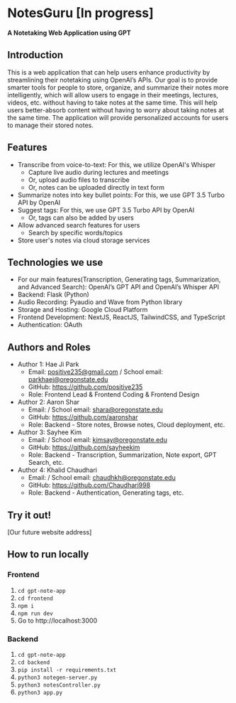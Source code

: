 # NotesGuru [In progress]
**A Notetaking Web Application using GPT**

## Introduction
This is a web application that can help users enhance productivity by streamlining their notetaking using OpenAI’s APIs. 
Our goal is to provide smarter tools for people to store, organize, and summarize their notes more intelligently, 
which will allow users to engage in their meetings, lectures, videos, etc. without having to take notes at the same time.
This will help users better-absorb content without having to worry about taking notes at the same time. 
The application will provide personalized accounts for users to manage their stored notes.

## Features
- Transcribe from voice-to-text: For this, we utilize OpenAI's Whisper
  - Capture live audio during lectures and meetings
  - Or, upload audio files to transcribe
  - Or, notes can be uploaded directly in text form
- Summarize notes into key bullet points: For this, we use GPT 3.5 Turbo API by OpenAI
- Suggest tags: For this, we use GPT 3.5 Turbo API by OpenAI
  - Or, tags can also be added by users
- Allow advanced search features for users
  - Search by specific words/topics
- Store user's notes via cloud storage services

## Technologies we use
- For our main features(Transcription, Generating tags, Summarization, and Advanced Search): OpenAI’s GPT API and OpenAI’s Whisper API
- Backend: Flask (Python)
- Audio Recording: Pyaudio and Wave from Python library
- Storage and Hosting: Google Cloud Platform
- Frontend Development: NextJS, ReactJS, TailwindCSS, and TypeScript
- Authentication: OAuth
  
## Authors and Roles
- Author 1: Hae Ji Park
  - Email: positive235@gmail.com / School email: parkhaej@oregonstate.edu
  - GitHub: https://github.com/positive235
  - Role: Frontend Lead & Frontend Coding & Frontend Design
- Author 2: Aaron Shar
  - Email: / School email: shara@oregonstate.edu
  - GitHub: https://github.com/aaronshar
  - Role: Backend - Store notes, Browse notes, Cloud deployment, etc.
- Author 3: Sayhee Kim
  - Email: / School email: kimsay@oregonstate.edu
  - GitHub: https://github.com/sayheekim
  - Role: Backend - Transcription, Summarization, Note export, GPT Search, etc.
- Author 4: Khalid Chaudhari
  - Email: / School email: chaudhkh@oregonstate.edu
  - GitHub: https://github.com/Chaudhari998
  - Role: Backend - Authentication, Generating tags, etc.

## Try it out!
[Our future website address]

## How to run locally
### Frontend
1. ```cd gpt-note-app```
2. ```cd frontend```
3. ```npm i```
4. ```npm run dev```
5. Go to http://localhost:3000


### Backend
1. ```cd gpt-note-app```
2. ```cd backend```
3. ```pip install -r requirements.txt```
4. ```python3 notegen-server.py```
5. ```python3 notesController.py```
6. ```python3 app.py```


